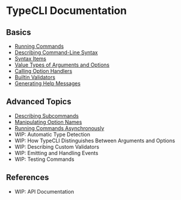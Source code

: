 # TypeCLI Documentation

## Basics

* [Running Commands](./running_commands.md)
* [Describing Command-Line Syntax](./describing_command-line_syntax.md)
* [Syntax Items](./syntax_items.md)
* [Value Types of Arguments and Options](./value_types_of_arguments_and_options.md)
* [Calling Option Handlers](./calling_option_handlers.md)
* [Builtin Validators](./builtin_validators.md)
* [Generating Help Messages](./generating_help_messages.md)

## Advanced Topics

* [Describing Subcommands](./describing_subcommands.md)
* [Manipulating Option Names](./manipulating_option_names.md)
* [Running Commands Asynchronously](./running_commands_asynchronously.md)
* WIP: Automatic Type Detection
* WIP: How TypeCLI Distinguishes Between Arguments and Options
* WIP: Describing Custom Validators
* WIP: Emitting and Handling Events
* WIP: Testing Commands

## References

* WIP: API Documentation

